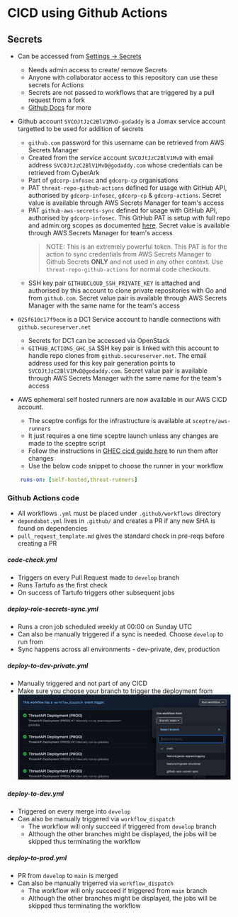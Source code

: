 # CICD using Github Actions

## Secrets
- Can be accessed from [Settings -> Secrets](https://github.com/gdcorp-infosec/threat-api/settings/secrets/actions)
    - Needs admin access to create/ remove Secrets
    - Anyone with collaborator access to this repository can use these secrets for Actions
    - Secrets are not passed to workflows that are triggered by a pull request from a fork
    - [Github Docs](https://docs.github.com/en/actions/reference/encrypted-secrets) for more

- Github account `SVCOJtJzC2BlV1MvD-godaddy` is a Jomax service account targetted to be used for addition of secrets
    - `github.com` password for this username can be retrieved from AWS Secrets Manager
    - Created from the service account `SVCOJtJzC2BlV1MvD` with email address `SVCOJtJzC2BlV1MvD@godaddy.com` whose credentials can be retrieved from CyberArk
    - Part of `gdcorp-infosec` and `gdcorp-cp` organisations
    - PAT `threat-repo-github-actions` defined for usage with GitHub API, authorised by  `gdcorp-infosec`, `gdcorp-cp` & `gdcorp-actions`. Secret value is available through AWS Secrets Manager for team's access
    - PAT `github-aws-secrets-sync` defined for usage with GitHub API, authorised by  `gdcorp-infosec`. This GitHub PAT is setup with full repo and admin:org scopes as documented [here](https://github.com/gdcorp-actions/update-cloud-service-credentials#environment). Secret value is available through AWS Secrets Manager for team's access
      >NOTE: This is an extremely powerful token. This PAT is for the action to sync credentials from AWS Secrets Manager to Github Secrets **ONLY** and not used in any other context. Use `threat-repo-github-actions` for normal code checkouts.
    - SSH key pair `GITHUBCLOUD_SSH_PRIVATE_KEY` is attached and authorised by this account to clone private repositories with Go and from `github.com`. Secret value pair is available through AWS Secrets Manager with the same name for the team's access

- `025f610c17f9ecm` is a DC1 Service account to handle connections with `github.secureserver.net`
    - Secrets for DC1 can be accessed via OpenStack
    - `GITHUB_ACTIONS_GHC_SA` SSH key pair is linked with this account to handle repo clones from `github.secureserver.net`. The email address used for this key pair generation points to `SVCOJtJzC2BlV1MvD@godaddy.com`. Secret value pair is available through AWS Secrets Manager with the same name for the team's access

- AWS ephemeral self hosted runners are now available in our AWS CICD account.
  - The sceptre configs for the infrastructure is available at `sceptre/aws-runners`
  - It just requires a one time sceptre launch unless any changes are made to the sceptre script
  - Follow the instructions in [GHEC cicd guide here](https://github.com/gdcorp-engineering/cicd-docs/blob/main/ghec-cicd-guide.md#2---bootstrap-the-runners) to run them after changes
  - Use the below code snippet to choose the runner in your workflow

```yaml
    runs-on: [self-hosted,threat-runners]
```
### Github Actions code
- All workflows `.yml` must be placed under `.github/workflows` directory
- `dependabot.yml` lives in `.github/` and creates a PR if any new SHA is found on dependencies
- `pull_request_template.md` gives the standard check in pre-reqs before creating a PR

##### code-check.yml
- Triggers on every Pull Request made to `develop` branch
- Runs Tartufo as the first check
- On success of Tartufo triggers other subsequent jobs

##### deploy-role-secrets-sync.yml
- Runs a cron job scheduled weekly at 00:00 on Sunday UTC
- Can also be manually triggered if a sync is needed. Choose `develop` to run from
- Sync happens across all environments - dev-private, dev, production

##### deploy-to-dev-private.yml
- Manually triggered and not part of any CICD
- Make sure you choose your branch to trigger the deployment from
  ![workflow_dispatch](./diagrams/workflow_dispatch.png)

##### deploy-to-dev.yml
- Triggered on every merge into `develop`
- Can also be manually triggered via `workflow_dispatch`
  - The workflow will only succeed if triggered from `develop` branch
  - Although the other branches might be displayed, the jobs will be skipped thus terminating the workflow

##### deploy-to-prod.yml
- PR from `develop` to `main` is merged
- Can also be manually trigerred via `workflow_dispatch`
  - The workflow will only succeed if triggered from `main` branch
  - Although the other branches might be displayed, the jobs will be skipped thus terminating the workflow
